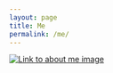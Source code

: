 ```yaml
---
layout: page
title: Me
permalink: /me/
---
```


[![Link to about me image](/assets/img/me.png)](/assets/img/me.png)
